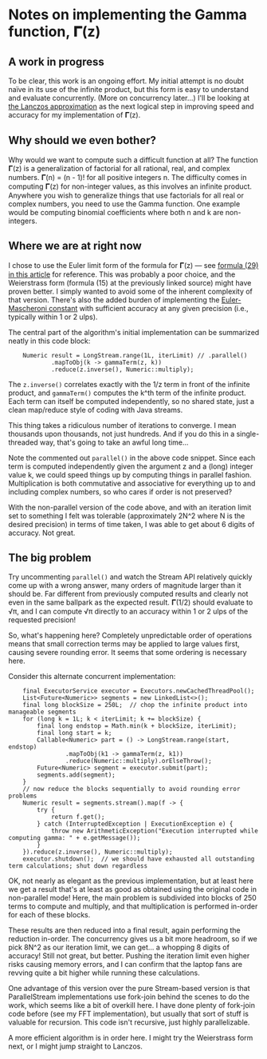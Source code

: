 # Notes on implementing the Gamma function, 𝚪(z)
## A work in progress
To be clear, this work is an ongoing effort.  My initial attempt is no doubt naïve in its use of the infinite
product, but this form is easy to understand and evaluate concurrently.  (More on concurrency later...)
I'll be looking at [the Lanczos approximation](https://en.wikipedia.org/wiki/Lanczos_approximation) as the next
logical step in improving speed and accuracy for my implementation of 𝚪(z).

## Why should we even bother?
Why would we want to compute such a difficult function at all? The function 𝚪(z) is a generalization of factorial
for all rational, real, and complex numbers.  𝚪(n) = (n - 1)! for all positive integers n.
The difficulty comes in computing 𝚪(z) for non-integer values, as this involves an infinite product.
Anywhere you wish to generalize things that use factorials for all real or complex numbers, you need to use
the Gamma function.  One example would be computing binomial coefficients where both n and k are non-integers.

## Where we are at right now
I chose to use the Euler limit form of the formula for 𝚪(z) —
see [formula (29) in this article](https://mathworld.wolfram.com/GammaFunction.html) for reference. This was
probably a poor choice, and the Weierstrass form (formula (15) at the previously linked source) might have proven better.
I simply wanted to avoid some of the inherent complexity of that version. There's also the added burden of
implementing the [Euler-Mascheroni constant](https://mathworld.wolfram.com/Euler-MascheroniConstant.html) with
sufficient accuracy at any given precision (i.e., typically within 1 or 2 ulps).

The central part of the algorithm's initial implementation can be summarized neatly in this code block:

        Numeric result = LongStream.range(1L, iterLimit) // .parallel()
                .mapToObj(k -> gammaTerm(z, k))
                .reduce(z.inverse(), Numeric::multiply);

The `z.inverse()` correlates exactly with the 1/z term in front of the infinite product, and `gammaTerm()`
computes the k^th term of the infinite product.  Each term can itself be computed independently, so no shared
state, just a clean map/reduce style of coding with Java streams.

This thing takes a ridiculous number of iterations to converge.  I mean thousands upon thousands, not just hundreds.
And if you do this in a single-threaded way, that's going to take an awful long time...

Note the commented out `parallel()` in the above code snippet.  Since each term is computed independently given
the argument z and a (long) integer value k, we could speed things up by computing things in parallel fashion.
Multiplication is both commutative and associative for everything up to and including complex numbers, so who
cares if order is not preserved?

With the non-parallel version of the code above, and with an iteration limit set to something I felt was
tolerable (approximately 2N^2 where N is the desired precision) in terms of time taken, I was able to get
about 6 digits of accuracy.  Not great.

## The big problem
Try uncommenting `parallel()` and watch the Stream API relatively quickly come up with a wrong answer, many orders
of magnitude larger than it should be. Far different from previously computed results and clearly not even in the
same ballpark as the expected result.  𝚪(1/2) should evaluate to √π, and I can compute √π directly to an accuracy within
1 or 2 ulps of the requested precision!

So, what's happening here?  Completely unpredictable order of operations means that small correction terms may be applied
to large values first, causing severe rounding error.  It seems that some ordering is necessary here.

Consider this alternate concurrent implementation:

        final ExecutorService executor = Executors.newCachedThreadPool();
        List<Future<Numeric>> segments = new LinkedList<>();
        final long blockSize = 250L;  // chop the infinite product into manageable segments
        for (long k = 1L; k < iterLimit; k += blockSize) {
            final long endstop = Math.min(k + blockSize, iterLimit);
            final long start = k;
            Callable<Numeric> part = () -> LongStream.range(start, endstop)
                    .mapToObj(k1 -> gammaTerm(z, k1))
                    .reduce(Numeric::multiply).orElseThrow();
            Future<Numeric> segment = executor.submit(part);
            segments.add(segment);
        }
        // now reduce the blocks sequentially to avoid rounding error problems
        Numeric result = segments.stream().map(f -> {
            try {
                return f.get();
            } catch (InterruptedException | ExecutionException e) {
                throw new ArithmeticException("Execution interrupted while computing gamma: " + e.getMessage());
            }
        }).reduce(z.inverse(), Numeric::multiply);
        executor.shutdown();  // we should have exhausted all outstanding term calculations; shut down regardless

OK, not nearly as elegant as the previous implementation, but at least here we get a result that's at least as
good as obtained using the original code in non-parallel mode!  Here, the main problem is subdivided into blocks
of 250 terms to compute and multiply, and that multiplication is performed in-order for each of these blocks.

These results are then reduced into a final result, again performing the reduction in-order.  The concurrency gives
us a bit more headroom, so if we pick 8N^2 as our iteration limit, we can get... a whopping 8 digits of accuracy!
Still not great, but better.  Pushing the iteration limit even higher risks causing memory errors, and I can
confirm that the laptop fans are revving quite a bit higher while running these calculations.

One advantage of this version over the pure Stream-based version is that ParallelStream implementations use
fork-join behind the scenes to do the work, which seems like a bit of overkill here.  I have done plenty of
fork-join code before (see my FFT implementation), but usually that sort of stuff is valuable for recursion.
This code isn't recursive, just highly parallelizable.

A more efficient algorithm is in order here.  I might try the Weierstrass form next, or I might jump straight to
Lanczos.
